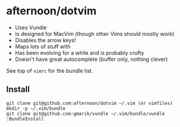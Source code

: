 afternoon/dotvim
================

- Uses Vundle
- Is designed for MacVim (though other Vims should mostly work)
- Disables the arrow keys!
- Maps lots of stuff with <leader>
- Has been evolving for a while and is probably crufty
- Doesn't have great autocomplete (buffer only, nothing clever)

See top of `vimrc` for the bundle list.

Install
-------

    git clone git@github.com:afternoon/dotvim ~/.vim (or vimfiles)
    mkdir -p ~/.vim/bundle
    git clone git@github.com:gmarik/vundle ~/.vim/bundle/vundle
    :BundleInstall
